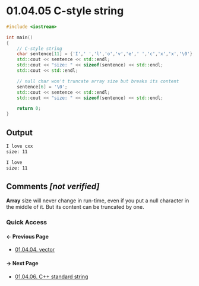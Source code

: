 # 01.04.05 C-style string

```cxx
#include <iostream>

int main()
{
    // C-style string
    char sentence[11] = {'I',' ','l','o','v','e',' ','c','x','x','\0'};
    std::cout << sentence << std::endl;
    std::cout << "size: " << sizeof(sentence) << std::endl;
    std::cout << std::endl;

    // null char won't truncate array size but breaks its content
    sentence[6] = '\0';
    std::cout << sentence << std::endl;
    std::cout << "size: " << sizeof(sentence) << std::endl;

    return 0;
}

```

## Output

```txt
I love cxx
size: 11

I love
size: 11
```

## Comments *[not verified]*

**Array** size will never change in run-time, even if you put a null character in the middle of it.
But its content can be truncated by one.

### Quick Access

<div class="previous_page pagination">

#### &#8592; Previous Page

* [01.04.04. vector](./../../01.the_basics/04.arrays&strings/04.vector.md)

</div>
<div class="next_page pagination">

#### &#8594; Next Page

* [01.04.06. C++ standard string](./../../01.the_basics/04.arrays&strings/06.string.md)

</div>
